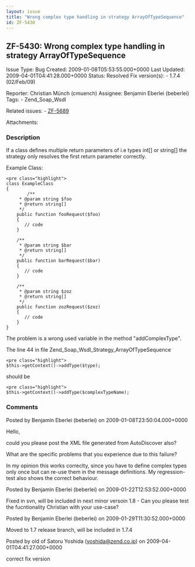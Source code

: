 ```yaml
---
layout: issue
title: "Wrong complex type handling in strategy ArrayOfTypeSequence"
id: ZF-5430
---
```


ZF-5430: Wrong complex type handling in strategy ArrayOfTypeSequence
--------------------------------------------------------------------

 Issue Type: Bug Created: 2009-01-08T05:53:55.000+0000 Last Updated: 2009-04-01T04:41:28.000+0000 Status: Resolved Fix version(s): - 1.7.4 (02/Feb/09)
 
 Reporter:  Christian Münch (cmuench)  Assignee:  Benjamin Eberlei (beberlei)  Tags: - Zend\_Soap\_Wsdl
 
 Related issues: - [ZF-5689](/issues/browse/ZF-5689)
 
 Attachments: 
### Description

If a class defines multiple return parameters of i.e types int[] or string[] the strategy only resolves the first return parameter correctly.

Example Class:

 
    <pre class="highlight"> 
    class ExampleClass
    {
            /**               
         * @param string $foo    
         * @return string[]
         */
        public function fooRequest($foo)
        {       
           // code  
        }
        
        /**               
         * @param string $bar    
         * @return string[]
         */
        public function barRequest($bar)
        {       
           // code  
        }
        
        /**               
         * @param string $zoz    
         * @return string[]
         */
        public function zozRequest($zoz)
        {       
           // code
        }   
    }


The problem is a wrong used variable in the method "addComplexType".

The line 44 in file Zend\_Soap\_Wsdl\_Strategy\_ArrayOfTypeSequence

 
    <pre class="highlight">
    $this->getContext()->addType($type);


should be

 
    <pre class="highlight">
    $this->getContext()->addType($complexTypeName);


 

 

### Comments

Posted by Benjamin Eberlei (beberlei) on 2009-01-08T23:50:04.000+0000

Hello,

could you please post the XML file generated from AutoDiscover also?

What are the specific problems that you experience due to this failure?

In my opinion this works correclty, since you have to define complex types only once but can re-use them in the message definitions. My regression-test also shows the correct behaviour.

 

 

Posted by Benjamin Eberlei (beberlei) on 2009-01-22T12:53:52.000+0000

Fixed in svn, will be included in next minor versoin 1.8 - Can you please test the fucntionality Christian with your use-case?

 

 

Posted by Benjamin Eberlei (beberlei) on 2009-01-29T11:30:52.000+0000

Moved to 1.7 release branch, will be included in 1.7.4

 

 

Posted by old of Satoru Yoshida (yoshida@zend.co.jp) on 2009-04-01T04:41:27.000+0000

correct fix version

 

 